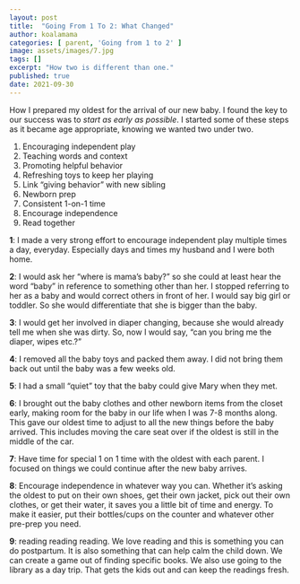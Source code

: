 ```yaml
---
layout: post
title:  "Going From 1 To 2: What Changed"
author: koalamama
categories: [ parent, 'Going from 1 to 2' ]
image: assets/images/7.jpg
tags: []
excerpt: "How two is different than one."
published: true
date: 2021-09-30
---
```

How I prepared my oldest for the arrival of our new baby. I found the key to our success was to *start as early as possible*. I started some of these steps as it became age appropriate, knowing we wanted two under two. 

1. Encouraging independent play
2. Teaching words and context
3. Promoting helpful behavior
4. Refreshing toys to keep her playing
5. Link “giving behavior” with new sibling
6. Newborn prep
7. Consistent 1-on-1 time
8. Encourage independence
9. Read together


**1**: I made a very strong effort to encourage independent play multiple times a day, everyday. Especially days and times my husband and I were both home. 

**2**: I would ask her “where is mama’s baby?” so she could at least hear the word “baby” in reference to something other than her. 
I stopped referring to her as a baby and would correct others in front of her. I would say big girl or toddler. So she would differentiate that she is bigger than the baby. 

**3**: I would get her involved in diaper changing, because she would already tell me when she was dirty. So, now I would say, “can you bring me the diaper, wipes etc.?”

**4**: I removed all the baby toys and packed them away. I did not bring them back out until the baby was a few weeks old. 

**5**: I had a small “quiet” toy that the baby could give Mary when they met. 

**6**: I brought out the baby clothes and other newborn items from the closet early, making room for the baby in our life when I was 7-8 months along. This gave our oldest time to adjust to all the new things before the baby arrived. This includes moving the care seat over if the oldest is still in the middle of the car. 

**7**: Have time for special 1 on 1 time with the oldest with each parent. I focused on things we  could continue after the new baby arrives.

**8**: Encourage independence in whatever way you can. Whether it’s asking the oldest to put on their own shoes, get their own jacket, pick out their own clothes, or get their water, it saves you a little bit of time and energy. To make it easier, put their bottles/cups on the counter and whatever other pre-prep you need. 

**9**: reading reading reading. We love reading and this is something you can do postpartum. It is also something that can help calm the child down. We can create a game out of finding specific books. We also use going to the library as a day trip. That gets the kids out and can keep the readings fresh.